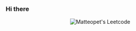 ### Hi there

<p align="center">
  <img title="Matteopet's Leetocde Stats" alt="Matteopet's Leetcode" src="[https://github-readme-streak-stats.herokuapp.com/?user=JacobLinCool](https://leetcard.jacoblin.cool/matteopet)" />
</p>
